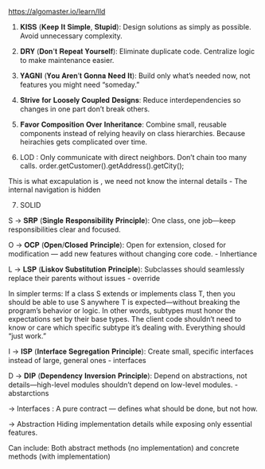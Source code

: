 https://algomaster.io/learn/lld


1. 𝐊𝐈𝐒𝐒 (𝐊𝐞𝐞𝐩 𝐈𝐭 𝐒𝐢𝐦𝐩𝐥𝐞, 𝐒𝐭𝐮𝐩𝐢𝐝): Design solutions as simply as possible. Avoid unnecessary complexity.

2. 𝐃𝐑𝐘 (𝐃𝐨𝐧'𝐭 𝐑𝐞𝐩𝐞𝐚𝐭 𝐘𝐨𝐮𝐫𝐬𝐞𝐥𝐟): Eliminate duplicate code. Centralize logic to make maintenance easier.

3. 𝐘𝐀𝐆𝐍𝐈 (𝐘𝐨𝐮 𝐀𝐫𝐞𝐧’𝐭 𝐆𝐨𝐧𝐧𝐚 𝐍𝐞𝐞𝐝 𝐈𝐭): Build only what’s needed now, not features you might need “someday.”

4. 𝐒𝐭𝐫𝐢𝐯𝐞 𝐟𝐨𝐫 𝐋𝐨𝐨𝐬𝐞𝐥𝐲 𝐂𝐨𝐮𝐩𝐥𝐞𝐝 𝐃𝐞𝐬𝐢𝐠𝐧𝐬: Reduce interdependencies so changes in one part don’t break others.

5. 𝐅𝐚𝐯𝐨𝐫 𝐂𝐨𝐦𝐩𝐨𝐬𝐢𝐭𝐢𝐨𝐧 𝐎𝐯𝐞𝐫 𝐈𝐧𝐡𝐞𝐫𝐢𝐭𝐚𝐧𝐜𝐞: Combine small, reusable components instead of relying heavily on class hierarchies.
                                Because heirachies gets complicated over time.

6. LOD : Only communicate with direct neighbors. Don’t chain too many calls.
          order.getCustomer().getAddress().getCity();

This is what excapulation is , we need not know the internal details - The internal navigation is hidden
                   

7. SOLID

 S -> 𝐒𝐑𝐏 (𝐒𝐢𝐧𝐠𝐥𝐞 𝐑𝐞𝐬𝐩𝐨𝐧𝐬𝐢𝐛𝐢𝐥𝐢𝐭𝐲 𝐏𝐫𝐢𝐧𝐜𝐢𝐩𝐥𝐞): One class, one job—keep responsibilities clear and focused.

 O ->  𝐎𝐂𝐏 (𝐎𝐩𝐞𝐧/𝐂𝐥𝐨𝐬𝐞𝐝 𝐏𝐫𝐢𝐧𝐜𝐢𝐩𝐥𝐞): Open for extension, closed for modification — add new features without changing core code. - Inhertiance

 L -> 𝐋𝐒𝐏 (𝐋𝐢𝐬𝐤𝐨𝐯 𝐒𝐮𝐛𝐬𝐭𝐢𝐭𝐮𝐭𝐢𝐨𝐧 𝐏𝐫𝐢𝐧𝐜𝐢𝐩𝐥𝐞): Subclasses should seamlessly replace their parents without issues  - override

 In simpler terms: If a class S extends or implements class T, then you should be able to use S anywhere T is expected—without breaking the program’s behavior or logic.
 In other words, subtypes must honor the expectations set by their base types. 
 The client code shouldn’t need to know or care which specific subtype it’s dealing with.
 Everything should “just work.”

 I -> 𝐈𝐒𝐏 (𝐈𝐧𝐭𝐞𝐫𝐟𝐚𝐜𝐞 𝐒𝐞𝐠𝐫𝐞𝐠𝐚𝐭𝐢𝐨𝐧 𝐏𝐫𝐢𝐧𝐜𝐢𝐩𝐥𝐞): Create small, specific interfaces instead of large, general ones  - interfaces

 D -> 𝐃𝐈𝐏 (𝐃𝐞𝐩𝐞𝐧𝐝𝐞𝐧𝐜𝐲 𝐈𝐧𝐯𝐞𝐫𝐬𝐢𝐨𝐧 𝐏𝐫𝐢𝐧𝐜𝐢𝐩𝐥𝐞): Depend on abstractions, not details—high-level modules shouldn’t depend on low-level modules. - abstarctions 





-> Interfaces :
A pure contract — defines what should be done, but not how.



-> Abstraction
Hiding implementation details while exposing only essential features.


Can include:
Both abstract methods (no implementation)
and  concrete methods (with implementation)

